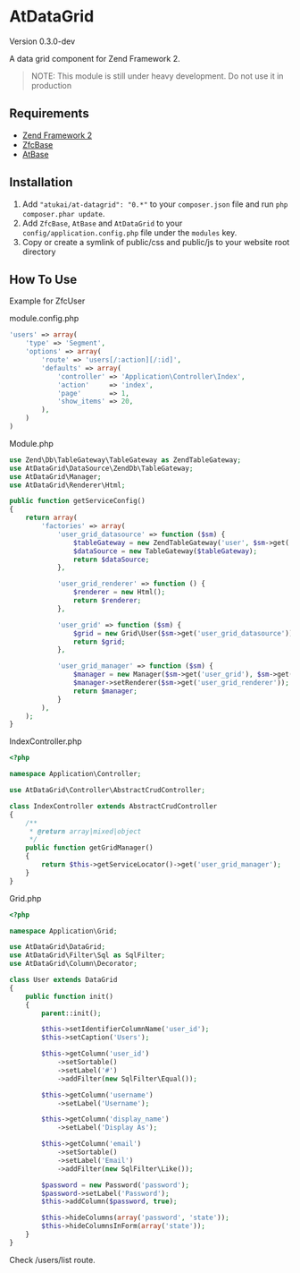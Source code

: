 # AtDataGrid

Version 0.3.0-dev

A data grid component for Zend Framework 2.

>NOTE: This module is still under heavy development. Do not use it in production

## Requirements

* [Zend Framework 2](https://github.com/zendframework/zf2)
* [ZfcBase](https://github.com/zf-commons/ZfcBase)
* [AtBase](https://github.com/atukai/AtBase)

## Installation

 1. Add `"atukai/at-datagrid": "0.*"` to your `composer.json` file and run `php composer.phar update`.
 2. Add `ZfcBase`, `AtBase` and `AtDataGrid` to your `config/application.config.php` file under the `modules` key.
 3. Copy or create a symlink of public/css and public/js to your website root directory

## How To Use

Example for ZfcUser

module.config.php

```PHP
'users' => array(
	'type' => 'Segment',
	'options' => array(
		'route' => 'users[/:action][/:id]',
		'defaults' => array(
			'controller' => 'Application\Controller\Index',
			'action'     => 'index',
			'page'       => 1,
			'show_items' => 20,
		),
	)
)
```

Module.php

```PHP
use Zend\Db\TableGateway\TableGateway as ZendTableGateway;
use AtDataGrid\DataSource\ZendDb\TableGateway;
use AtDataGrid\Manager;
use AtDataGrid\Renderer\Html;

public function getServiceConfig()
{
	return array(
		'factories' => array(
			'user_grid_datasource' => function ($sm) {
				$tableGateway = new ZendTableGateway('user', $sm->get('Zend\Db\Adapter\Adapter'));
				$dataSource = new TableGateway($tableGateway);
				return $dataSource;
			},

			'user_grid_renderer' => function () {
				$renderer = new Html();
				return $renderer;
			},

			'user_grid' => function ($sm) {
				$grid = new Grid\User($sm->get('user_grid_datasource'));
				return $grid;
			},

			'user_grid_manager' => function ($sm) {
				$manager = new Manager($sm->get('user_grid'), $sm->get('Request'));
				$manager->setRenderer($sm->get('user_grid_renderer'));
				return $manager;
			}
		),
	);
}
```

IndexController.php

```PHP
<?php

namespace Application\Controller;

use AtDataGrid\Controller\AbstractCrudController;

class IndexController extends AbstractCrudController
{
    /**
     * @return array|mixed|object
     */
    public function getGridManager()
    {
        return $this->getServiceLocator()->get('user_grid_manager');
    }
}
```

Grid.php

```PHP
<?php

namespace Application\Grid;

use AtDataGrid\DataGrid;
use AtDataGrid\Filter\Sql as SqlFilter;
use AtDataGrid\Column\Decorator;

class User extends DataGrid
{
    public function init()
    {
        parent::init();

        $this->setIdentifierColumnName('user_id');
        $this->setCaption('Users');

        $this->getColumn('user_id')
            ->setSortable()
            ->setLabel('#')
            ->addFilter(new SqlFilter\Equal());

        $this->getColumn('username')
            ->setLabel('Username');

        $this->getColumn('display_name')
            ->setLabel('Display As');

        $this->getColumn('email')
            ->setSortable()
            ->setLabel('Email')
            ->addFilter(new SqlFilter\Like());

        $password = new Password('password');
        $password->setLabel('Password');
        $this->addColumn($password, true);

        $this->hideColumns(array('password', 'state'));
        $this->hideColumnsInForm(array('state'));
    }
}
```

Check /users/list  route.